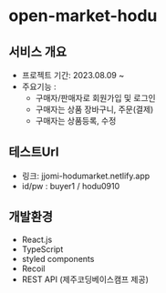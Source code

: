 # open-market-hodu

## 서비스 개요
- 프로젝트 기간: 2023.08.09 ~
- 주요기능 :
  - 구매자/판매자로 회원가입 및 로그인
  - 구매자는 상품 장바구니, 주문(결제)
  - 구매자는 상품등록, 수정

## 테스트Url
- 링크: jjomi-hodumarket.netlify.app
- id/pw : buyer1 / hodu0910


## 개발환경
- React.js
- TypeScript
- styled components
- Recoil
- REST API (제주코딩베이스캠프 제공)
